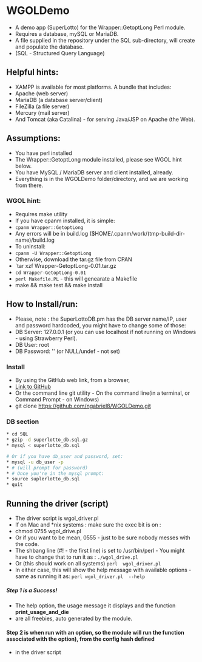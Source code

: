 # WGOLDemo

* A demo app (SuperLotto) for the Wrapper::GetoptLong Perl module.
* Requires a database, mySQL or MariaDB.
* A file supplied in the repository under the SQL sub-directory, will create and populate the database.
*  (SQL - Structured Query Language)


## Helpful hints:

* XAMPP is available for most platforms. A bundle that includes:
*  Apache (web server)
*  MariaDB (a database server/client)
*  FileZilla (a file server)
*  Mercury (mail server)
*  And Tomcat (aka Catalina) - for serving Java/JSP on Apache (the Web).


## Assumptions:
* You have perl installed
* The Wrapper::GetoptLong module installed, please see WGOL hint below.
* You have MySQL / MariaDB server and client installed, already.
* Everything is in the WGOLDemo folder/directory, and we are working from there.

### WGOL hint:
* Requires make utility
* If you have cpanm installed, it is simple: 
* `cpanm Wrapper::GetoptLong`
* Any errors will be in build.log ($HOME/.cpanm/work/(tmp-build-dir-name)/build.log
* To uninstall:
* `cpanm -U Wrapper::GetoptLong`
* Otherwise, download the tar.gz file from CPAN
* `tar xzf Wrapper-GetoptLong-0.01.tar.gz
* `cd Wrapper-GetoptLong-0.01`
* `perl Makefile.PL` - this will genearate a Makefile
* make && make test && make install

## How to Install/run:

* Please, note : the SuperLottoDB.pm has the DB server name/IP,  user and password hardcoded, you might have to change some of those:
*  DB Server: 127.0.0.1  (or you can use localhost if not running on Windows - using Strawberry Perl).
*  DB User:  root
*  DB Password: '' (or NULL/undef - not set)


### Install 
*  By using the GitHub web link, from a browser,
*   [Link to GitHub](https://github.com/ngabriel8/WGOLDemo)
*  Or the command line git utility - On the command line(in a terminal, or Command Prompt - on Windows)
*   git clone <https://github.com/ngabriel8/WGOLDemo.git>


###  DB section
```sh
* cd SQL
* gzip -d superlotto_db.sql.gz
* mysql < superlotto_db.sql

# Or if you have db_user and password, set:
* mysql -u db_user -p
* # (will prompt for password)
* # Once you're in the mysql prompt:
* source suplerlotto_db.sql
* quit
```

## Running the driver (script)

* The driver script is wgol_driver.pl
* If on Mac and \*nix systems : make sure the exec bit is on :
*   chmod 0755 wgol_drive.pl
* Or if you want to be mean, 0555 - just to be sure nobody messes with the code.
*   The shbang line (#! - the first line) is set to /usr/bin/perl - You might have to change that to run it as :
`./wgol_drive.pl`
* Or (this should work on all systems)
`perl  wgol_driver.pl`
* In either case, this will show the help message with available options - same as running it as:
`perl wgol_driver.pl  --help`


##### Step 1 is a  Success!
*  The help option, the usage message it displays and the function **print\_usage\_and\_die**
*  are all freebies, auto generated by the module.
#### Step 2 is when run with an option, so the module will run the function associated with the option),  from the config hash defined 
* in the driver script    
